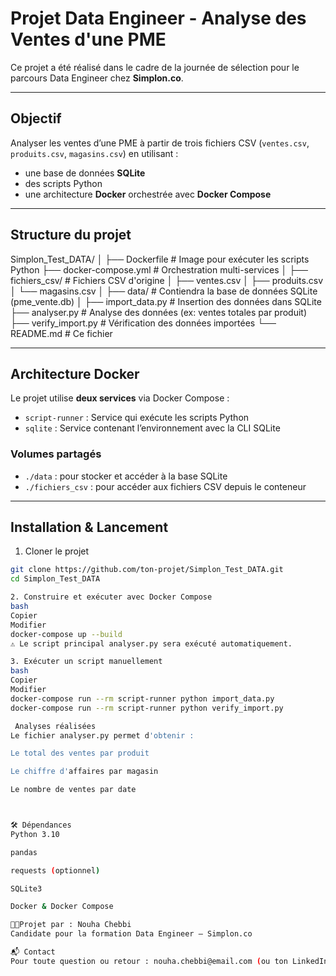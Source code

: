 #  Projet Data Engineer - Analyse des Ventes d'une PME

Ce projet a été réalisé dans le cadre de la journée de sélection pour le parcours Data Engineer chez **Simplon.co**.

---

##  Objectif

Analyser les ventes d’une PME à partir de trois fichiers CSV (`ventes.csv`, `produits.csv`, `magasins.csv`) en utilisant :

- une base de données **SQLite**
- des scripts Python
- une architecture **Docker** orchestrée avec **Docker Compose**

---

##  Structure du projet

Simplon_Test_DATA/
│
├── Dockerfile # Image pour exécuter les scripts Python
├── docker-compose.yml # Orchestration multi-services
│
├── fichiers_csv/ # Fichiers CSV d'origine
│ ├── ventes.csv
│ ├── produits.csv
│ └── magasins.csv
│
├── data/ # Contiendra la base de données SQLite (pme_vente.db)
│
├── import_data.py # Insertion des données dans SQLite
├── analyser.py # Analyse des données (ex: ventes totales par produit)
├── verify_import.py # Vérification des données importées
└── README.md # Ce fichier


---

##  Architecture Docker

Le projet utilise **deux services** via Docker Compose :

- `script-runner` : Service qui exécute les scripts Python
- `sqlite` : Service contenant l’environnement avec la CLI SQLite

###  Volumes partagés

- `./data` : pour stocker et accéder à la base SQLite
- `./fichiers_csv` : pour accéder aux fichiers CSV depuis le conteneur

---

##  Installation & Lancement

1. Cloner le projet

```bash
git clone https://github.com/ton-projet/Simplon_Test_DATA.git
cd Simplon_Test_DATA

2. Construire et exécuter avec Docker Compose
bash
Copier
Modifier
docker-compose up --build
⚠️ Le script principal analyser.py sera exécuté automatiquement.

3. Exécuter un script manuellement
bash
Copier
Modifier
docker-compose run --rm script-runner python import_data.py
docker-compose run --rm script-runner python verify_import.py

 Analyses réalisées
Le fichier analyser.py permet d'obtenir :

Le total des ventes par produit

Le chiffre d'affaires par magasin

Le nombre de ventes par date



🛠️ Dépendances
Python 3.10

pandas

requests (optionnel)

SQLite3

Docker & Docker Compose

👩‍💻Projet par : Nouha Chebbi
Candidate pour la formation Data Engineer — Simplon.co

📬 Contact
Pour toute question ou retour : nouha.chebbi@email.com (ou ton LinkedIn/GitHub si tu veux ajouter)